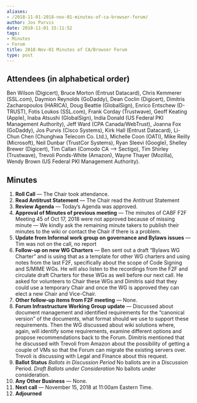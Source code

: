 ```yaml
---
aliases:
- /2018-11-01-2018-nov-01-minutes-of-ca-browser-forum/
author: Jos Purvis
date: 2018-11-01 15:11:52
tags:
- Minutes
- Forum
title: 2018-Nov-01 Minutes of CA/Browser Forum
type: post
---
```


## Attendees (in alphabetical order) 

Ben Wilson (Digicert), Bruce Morton (Entrust Datacard), Chris Kemmerer (SSL.com), Daymion Reynolds (GoDaddy), Dean Coclin (Digicert), Dimitris Zacharopoulos (HARICA), Doug Beattie (GlobalSign), Enrico Entschew (D-TRUST), Fotis Loukos (SSL.com), Frank Corday (Trustwave), Geoff Keating (Apple), Inaba Atsushi (GlobalSign), India Donald (US Federal PKI Management Authority), Jeff Ward (CPA Canada/WebTrust), Joanna Fox (GoDaddy), Jos Purvis (Cisco Systems), Kirk Hall (Entrust Datacard), Li-Chun Chen (Chunghwa Telecom Co. Ltd.), Michelle Coon (OATI), Mike Reilly (Microsoft), Neil Dunbar (TrustCor Systems), Ryan Sleevi (Google), Shelley Brewer (Digicert), Tim Callan (Comodo CA –> Sectigo), Tim Shirley (Trustwave), Trevoli Ponds-White (Amazon), Wayne Thayer (Mozilla), Wendy Brown (US Federal PKI Management Authority).

## Minutes 

1. **Roll Call** — The Chair took attendance.
1. **Read Antitrust Statement** — The Chair read the Antitrust Statement
1. **Review Agenda** — Today’s Agenda was approved.
1. **Approval of Minutes of previous meeting** — The minutes of CABF F2F Meeting 45 of Oct 17, 2018 were not approved because of missing minute — We kindly ask the remaining minute takers to publish their minutes to the wiki or contact the Chair if there is a problem.
1. **Update from Informal work group on governance and Bylaws issues** — Tim was not on the call, no report
1. **Follow-up on new WG Charters** — Ben sent out a draft “Bylaws WG Charter” and is using that as a template for other WG charters and using notes from the last F2F, specifically about the scope of Code Signing and S/MIME WGs. He will also listen to the recordings from the F2F and circulate draft Charters for these WGs as well before our next call. He asked for volunteers to Chair these WGs and Dimitris said that they could use a temporary Chair and once the WG is approved they can elect a new Chair and Vice-Chair.
1. **Other follow-up items from F2F meeting** — None.
1. **Forum Infrastructure Working Group update** — Discussed about document management and identified requirements for the “canonical version” of the documents, what format should we use to support these requirements. Then the WG discussed about wiki solutions where, again, will identify some requirements, examine different options and propose recommendations back to the Forum. Dimitris mentioned that he discussed with Trevoli from Amazon about the possibility of getting a couple of VMs so that the Forum can migrate the existing servers over. Trevoli is discussing with Legal and Finance about this request.
1. **Ballot Status**
   _Ballots in Discussion Period_
   No ballots are in a Discussion Period.
   _Draft Ballots under Consideration_
   No ballots under consideration.
1. **Any Other Business** — None.
1. **Next call** — November 15, 2018 at 11:00am Eastern Time.
1. **Adjourned**